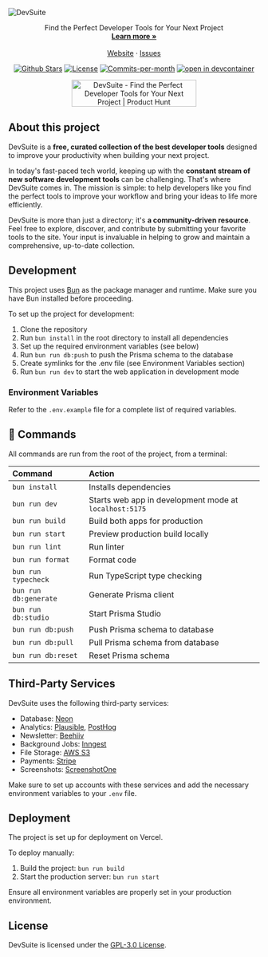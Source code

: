 ![DevSuite](https://devsuite.s3.us-east-1.amazonaws.com/screenshot.webp)

<p align="center"></p>

<p align="center">
  Find the Perfect Developer Tools for Your Next Project
  <br>
  <a href="https://m4v.vn"><strong>Learn more »</strong></a>
  <br />
  <br />
  <a href="https://m4v.vn">Website</a>
  ·
  <a href="https://github.com/piotrkulpinski/devsuite/issues">Issues</a>
</p>

<p align="center">
   <a href="https://github.com/piotrkulpinski/devsuite/stargazers"><img src="https://img.shields.io/github/stars/piotrkulpinski/devsuite" alt="Github Stars"></a>
   <a href="https://github.com/piotrkulpinski/devsuite/blob/main/LICENSE"><img src="https://img.shields.io/github/license/piotrkulpinski/devsuite" alt="License"></a>
   <a href="https://github.com/piotrkulpinski/devsuite/pulse"><img src="https://img.shields.io/github/commit-activity/m/piotrkulpinski/devsuite" alt="Commits-per-month"></a>
   <a href="https://vscode.dev/redirect?url=vscode://ms-vscode-remote.remote-containers/cloneInVolume?url=https://github.com/piotrkulpinski/devsuite">
   <img alt="open in devcontainer" src="https://img.shields.io/static/v1?label=Dev%20Containers&message=Enabled&color=blue&logo=visualstudiocode" />
   </a>
</p>

<p align="center">
  <a href="https://www.producthunt.com/posts/devsuite?utm_source=badge-featured&utm_medium=badge&utm_souce=badge-devsuite" target="_blank"><img src="https://api.producthunt.com/widgets/embed-image/v1/featured.svg?post_id=579017&theme=light" alt="DevSuite - Find the Perfect Developer Tools for Your Next Project | Product Hunt" style="width: 250px; height: 54px;" width="250" height="54" /></a>
</p>

## About this project

DevSuite is a **free, curated collection of the best developer tools** designed to improve your productivity when building your next project.

In today's fast-paced tech world, keeping up with the **constant stream of new software development tools** can be challenging. That's where DevSuite comes in. The mission is simple: to help developers like you find the perfect tools to improve your workflow and bring your ideas to life more efficiently.

DevSuite is more than just a directory; it's **a community-driven resource**. Feel free to explore, discover, and contribute by submitting your favorite tools to the site. Your input is invaluable in helping to grow and maintain a comprehensive, up-to-date collection.

## Development

This project uses [Bun](https://bun.sh/) as the package manager and runtime. Make sure you have Bun installed before proceeding.

To set up the project for development:

1. Clone the repository
2. Run `bun install` in the root directory to install all dependencies
3. Set up the required environment variables (see below)
4. Run `bun run db:push` to push the Prisma schema to the database
5. Create symlinks for the .env file (see Environment Variables section)
6. Run `bun run dev` to start the web application in development mode

### Environment Variables

Refer to the `.env.example` file for a complete list of required variables.

## 🧞 Commands

All commands are run from the root of the project, from a terminal:

| Command           | Action
| :---------------- | :-------------------------------------------------------- 
| `bun install`     | Installs dependencies
| `bun run dev`     | Starts web app in development mode at `localhost:5175`
| `bun run build`   | Build both apps for production
| `bun run start`   | Preview production build locally
| `bun run lint`    | Run linter
| `bun run format`  | Format code
| `bun run typecheck` | Run TypeScript type checking
| `bun run db:generate` | Generate Prisma client
| `bun run db:studio` | Start Prisma Studio
| `bun run db:push` | Push Prisma schema to database
| `bun run db:pull` | Pull Prisma schema from database
| `bun run db:reset` | Reset Prisma schema

## Third-Party Services

DevSuite uses the following third-party services:

- Database: [Neon](https://neon.tech)
- Analytics: [Plausible](https://plausible.io), [PostHog](https://posthog.com)
- Newsletter: [Beehiiv](https://go.devsuite.co/beehiiv)
- Background Jobs: [Inngest](https://inngest.com)
- File Storage: [AWS S3](https://aws.amazon.com/s3)
- Payments: [Stripe](https://stripe.com)
- Screenshots: [ScreenshotOne](https://go.devsuite.co/screenshotone)

Make sure to set up accounts with these services and add the necessary environment variables to your `.env` file.

## Deployment

The project is set up for deployment on Vercel.

To deploy manually:

1. Build the project: `bun run build`
2. Start the production server: `bun run start`

Ensure all environment variables are properly set in your production environment.

## License

DevSuite is licensed under the [GPL-3.0 License](LICENSE).
